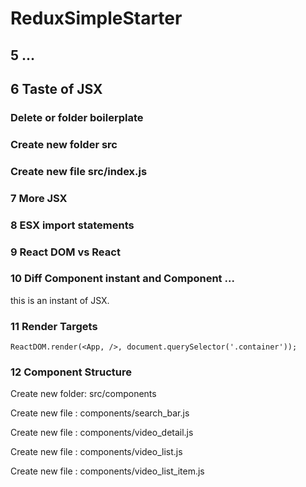 # ReduxSimpleStarter

## 5 ... 

## 6 Taste of JSX

### Delete or folder boilerplate

### Create new folder src

### Create new file src/index.js

### 7 More JSX

### 8 ESX import statements

### 9 React DOM vs React

### 10 Diff Component instant and Component ...

this is an instant **<App />** of JSX.

### 11 Render Targets

    ReactDOM.render(<App, />, document.querySelector('.container'));

### 12 Component Structure

Create new folder: src/components

Create new file : components/search_bar.js

Create new file : components/video_detail.js    

Create new file : components/video_list.js    

Create new file : components/video_list_item.js



